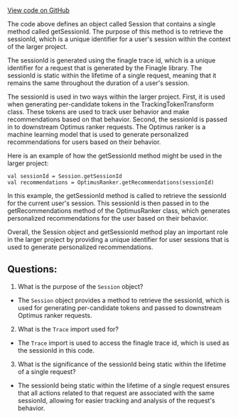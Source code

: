 [View code on GitHub](https://github.com/misbahsy/the-algorithm/follow-recommendations-service/common/src/main/scala/com/twitter/follow_recommendations/common/models/Session.scala)

The code above defines an object called Session that contains a single method called getSessionId. The purpose of this method is to retrieve the sessionId, which is a unique identifier for a user's session within the context of the larger project. 

The sessionId is generated using the finagle trace id, which is a unique identifier for a request that is generated by the Finagle library. The sessionId is static within the lifetime of a single request, meaning that it remains the same throughout the duration of a user's session. 

The sessionId is used in two ways within the larger project. First, it is used when generating per-candidate tokens in the TrackingTokenTransform class. These tokens are used to track user behavior and make recommendations based on that behavior. Second, the sessionId is passed in to downstream Optimus ranker requests. The Optimus ranker is a machine learning model that is used to generate personalized recommendations for users based on their behavior. 

Here is an example of how the getSessionId method might be used in the larger project:

```
val sessionId = Session.getSessionId
val recommendations = OptimusRanker.getRecommendations(sessionId)
```

In this example, the getSessionId method is called to retrieve the sessionId for the current user's session. This sessionId is then passed in to the getRecommendations method of the OptimusRanker class, which generates personalized recommendations for the user based on their behavior. 

Overall, the Session object and getSessionId method play an important role in the larger project by providing a unique identifier for user sessions that is used to generate personalized recommendations.
## Questions: 
 1. What is the purpose of the `Session` object?
- The `Session` object provides a method to retrieve the sessionId, which is used for generating per-candidate tokens and passed to downstream Optimus ranker requests.

2. What is the `Trace` import used for?
- The `Trace` import is used to access the finagle trace id, which is used as the sessionId in this code.

3. What is the significance of the sessionId being static within the lifetime of a single request?
- The sessionId being static within the lifetime of a single request ensures that all actions related to that request are associated with the same sessionId, allowing for easier tracking and analysis of the request's behavior.